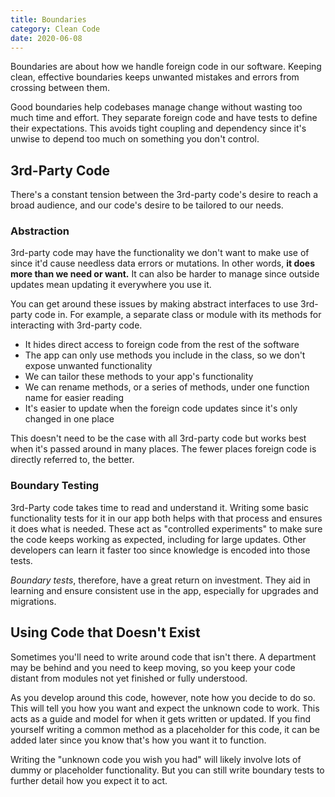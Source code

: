```yaml
---
title: Boundaries
category: Clean Code
date: 2020-06-08
---
```


Boundaries are about how we handle foreign code in our software. Keeping clean, effective boundaries keeps unwanted mistakes and errors from crossing between them.

Good boundaries help codebases manage change without wasting too much time and effort. They separate foreign code and have tests to define their expectations. This avoids tight coupling and dependency since it's unwise to depend too much on something you don't control.

## 3rd-Party Code

There's a constant tension between the 3rd-party code's desire to reach a broad audience, and our code's desire to be tailored to our needs.

### Abstraction

3rd-party code may have the functionality we don't want to make use of since it'd cause needless data errors or mutations. In other words, **it does more than we need or want.** It can also be harder to manage since outside updates mean updating it everywhere you use it.

You can get around these issues by making abstract interfaces to use 3rd-party code in. For example, a separate class or module with its methods for interacting with 3rd-party code.

* It hides direct access to foreign code from the rest of the software
* The app can only use methods you include in the class, so we don't expose unwanted functionality
* We can tailor these methods to your app's functionality
* We can rename methods, or a series of methods, under one function name for easier reading
* It's easier to update when the foreign code updates since it's only changed in one place

This doesn't need to be the case with all 3rd-party code but works best when it's passed around in many places. The fewer places foreign code is directly referred to, the better.

### Boundary Testing

3rd-Party code takes time to read and understand it. Writing some basic functionality tests for it in our app both helps with that process and ensures it does what is needed. These act as "controlled experiments" to make sure the code keeps working as expected, including for large updates. Other developers can learn it faster too since knowledge is encoded into those tests.

_Boundary tests_, therefore, have a great return on investment. They aid in learning and ensure consistent use in the app, especially for upgrades and migrations.

## Using Code that Doesn't Exist

Sometimes you'll need to write around code that isn't there. A department may be behind and you need to keep moving, so you keep your code distant from modules not yet finished or fully understood.

As you develop around this code, however, note how you decide to do so. This will tell you how you want and expect the unknown code to work. This acts as a guide and model for when it gets written or updated. If you find yourself writing a common method as a placeholder for this code, it can be added later since you know that's how you want it to function.

Writing the "unknown code you wish you had" will likely involve lots of dummy or placeholder functionality. But you can still write boundary tests to further detail how you expect it to act.
